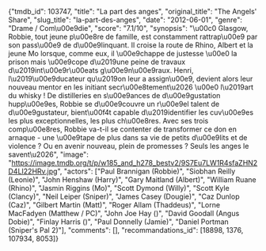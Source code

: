 {"tmdb_id": 103747, "title": "La part des anges", "original_title": "The Angels' Share", "slug_title": "la-part-des-anges", "date": "2012-06-01", "genre": "Drame / Com\u00e9die", "score": "7.1/10", "synopsis": "\u00c0 Glasgow, Robbie, tout jeune p\u00e8re de famille, est constamment rattrap\u00e9 par son pass\u00e9 de d\u00e9linquant. Il croise la route de Rhino, Albert et la jeune Mo lorsque, comme eux, il \u00e9chappe de justesse \u00e0 la prison mais \u00e9cope d\u2019une peine de travaux d\u2019int\u00e9r\u00eats g\u00e9n\u00e9raux. Henri, l\u2019\u00e9ducateur qu\u2019on leur a assign\u00e9, devient alors leur nouveau mentor en les initiant secr\u00e8tement\u2026 \u00e0 l\u2019art du whisky ! De distilleries en s\u00e9ances de d\u00e9gustation hupp\u00e9es, Robbie se d\u00e9couvre un r\u00e9el talent de d\u00e9gustateur, bient\u00f4t capable d\u2019identifier les cuv\u00e9es les plus exceptionnelles, les plus ch\u00e8res. Avec ses trois comp\u00e8res, Robbie va-t-il se contenter de transformer ce don en arnaque - une \u00e9tape de plus dans sa vie de petits d\u00e9lits et de violence ? Ou en avenir nouveau, plein de promesses ? Seuls les anges le savent\u2026", "image": "https://image.tmdb.org/t/p/w185_and_h278_bestv2/9S7Eu7LW1R4sfaZHN2D4LI22HRv.jpg", "actors": ["Paul Brannigan (Robbie)", "Siobhan Reilly (Leonie)", "John Henshaw (Harry)", "Gary Maitland (Albert)", "William Ruane (Rhino)", "Jasmin Riggins (Mo)", "Scott Dymond (Willy)", "Scott Kyle (Clancy)", "Neil Leiper (Sniper)", "James Casey (Dougie)", "Caz Dunlop (Caz)", "Gilbert Martin (Matt)", "Roger Allam (Thaddeus)", "Lorne MacFadyen (Matthew / PC)", "John Joe Hay ()", "David Goodall (Angus Dobie)", "Finlay Harris ()", "Paul Donnelly (Jamie)", "Daniel Portman (Sniper's Pal 2)"], "comments": [], "recommandations_id": [18898, 1376, 107934, 8053]}